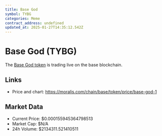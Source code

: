 ```yaml
---
title: Base God
symbol: TYBG
categories: Meme
contract_address: undefined
updated_at: 2025-01-27T14:35:12.542Z
---
```


# Base God (TYBG)
The [Base God token](https://moralis.com/chain/base/token/price/base-god-1) is trading live on the base blockchain.

## Links
- Price and chart: https://moralis.com/chain/base/token/price/base-god-1

## Market Data
- Current Price: $0.000155945364798513
- Market Cap: $N/A
- 24h Volume: $2134311.521410511
